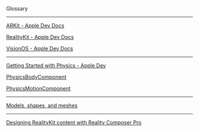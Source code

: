 Glossary

- - - -

[ARKit - Apple Dev Docs](https://developer.apple.com/documentation/arkit)

[RealityKit - Apple Dev Docs](https://developer.apple.com/documentation/RealityKit)

[VisionOS - Apple Dev Docs](https://developer.apple.com/documentation/visionos)

- - - -

[Getting Started with Physics - Apple Dev](https://developer.apple.com/documentation/spritekit/getting_started_with_physics)

[PhysicsBodyComponent](https://developer.apple.com/documentation/realitykit/physicsbodycomponent)

[PhysicsMotionComponent](https://developer.apple.com/documentation/realitykit/physicsmotioncomponent)

- - - -

[Models, shapes, and meshes](https://developer.apple.com/documentation/realitykit/realitykit-models-shapes-meshes)

- - - -

[Designing RealityKit content with Reality Composer Pro](https://developer.apple.com/documentation/visionos/designing-realitykit-content-with-reality-composer-pro)
